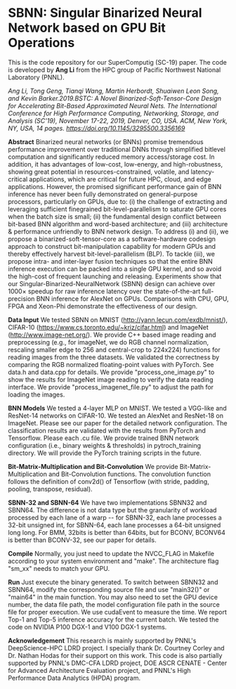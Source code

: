 # SBNN: Singular Binarized Neural Network based on GPU Bit Operations

This is the code repository for our SuperComputig (SC-19) paper. The code is developed by **Ang Li** from the HPC group of Pacific Northwest National Laboratory (PNNL). 

*Ang Li, Tong Geng, Tianqi Wang, Martin Herbordt, Shuaiwen Leon Song, and Kevin Barker.2019.BSTC: A Novel Binarized-Soft-Tensor-Core Design for Accelerating Bit-Based Approximated Neural Nets. The International Conference for High Performance Computing, Networking, Storage, and Analysis (SC'19), November 17-22, 2019, Denver, CO, USA. ACM, New York, NY, USA, 14 pages. https://doi.org/10.1145/3295500.3356169*

**Abstract** Binarized neural networks (or BNNs) promise tremendous performance improvement over traditional DNNs through simplified bitlevel
computation and significantly reduced memory access/storage cost. In addition, it has advantages of low-cost, low-energy, and high-robustness, showing great potential in resources-constrained, volatile, and latency-critical applications, which are critical for future HPC, cloud, and edge applications. However, the promised significant performance gain of BNN inference has never been fully demonstrated on general-purpose processors, particularly on GPUs, due to: (i) the challenge of extracting and leveraging sufficient finegrained bit-level-parallelism to saturate GPU cores when the batch size is small; (ii) the fundamental design conflict between bit-based BNN algorithm and word-based architecture; and (iii) architecture & performance unfriendly to BNN network design. To address (i) and (ii), we propose a binarized-soft-tensor-core as a software-hardware codesign approach to construct bit-manipulation capability for modern GPUs and thereby effectively harvest bit-level-parallelism (BLP).
To tackle (iii), we propose intra- and inter-layer fusion techniques so
that the entire BNN inference execution can be packed into a single
GPU kernel, and so avoid the high-cost of frequent launching and
releasing. Experiments show that our Singular-Binarized-NeuralNetwork
(SBNN) design can achieve over 1000× speedup for raw inference latency over the state-of-the-art full-precision BNN inference for AlexNet on GPUs. Comparisons with CPU, GPU, FPGA and Xeon-Phi demonstrate the effectiveness of our design. 

**Data Input** We tested SBNN on MNIST (http://yann.lecun.com/exdb/mnist/), CIFAR-10 (https://www.cs.toronto.edu/~kriz/cifar.html) and ImageNet (http://www.image-net.org/). We provide C++ based image reading and preprocessing (e.g., for imageNet, we do RGB channel normalization, rescaling smaller edge to 256 and central-crop to 224x224) functions for reading images from the three datasets. We validated the correctness by comparing the RGB normalized floating-point values with PyTorch. See data.h and data.cpp for details. We provide "process_one_image.py" to show the results for ImageNet image reading to verify the data reading interface. We provide "process\_imagenet\_file.py" to adjust the path for loading the images.

**BNN Models** We tested a 4-layer MLP on MNIST. We tested a VGG-like and ResNet-14 networks on CIFAR-10. We tested an AlexNet and ResNet-18 on ImageNet. Please see our paper for the detailed network configuration. The classification results are validated with the results from PyTorch and Tensorflow. Please each .cu file. We provide trained BNN network configuration (i.e., binary weights & thresholds) in pytroch_training directory. We will provide the PyTorch training scripts in the future.

**Bit-Matrix-Multiplication and Bit-Convolution** We provide Bit-Matrix-Multiplication and Bit-Convolution functions. The convolution function follows the definition of conv2d() of Tensorflow (with stride, padding, pooling, transpose, residual).

**SBNN-32 and SBNN-64** We have two implementations SBNN32 and SBNN64. The difference is not data type but the granularity of workload processed by each lane of a warp -- for SBNN-32, each lane processes a 32-bit unsigned int, for SBNN-64, each lane processes a 64-bit unsigned long long. For BMM, 32bits is better than 64bits, but for BCONV, BCONV64 is better than BCONV-32, see our paper for details.

**Compile** Normally, you just need to update the NVCC\_FLAG in Makefile according to your system environment and "make". The architecture flag "sm\_xx" needs to match your GPU. 

**Run** Just execute the binary generated. To switch between SBNN32 and SBNN64, modify the corresponding source file and use "main32()" or "main64" in the main function. You may also need to set the GPU device number, the data file path, the model configuration file path in the source file for proper execution. We use cudaEvent to measure the time. We report Top-1 and Top-5 inference accuracy for the current batch. We tested the code on NVIDIA P100 DGX-1 and V100 DGX-1 systems.

**Acknowledgement** 
This research is mainly supported by PNNL's DeepScience-HPC LDRD project. I specially thank Dr. Courtney Corley and Dr. Nathan Hodas for their support on this work. This code is also partially supported by PNNL's DMC-CFA LDRD project, DOE ASCR CENATE - Center for Advanced Architecture Evaluation project, and PNNL's High Performance Data Analytics (HPDA) program.

